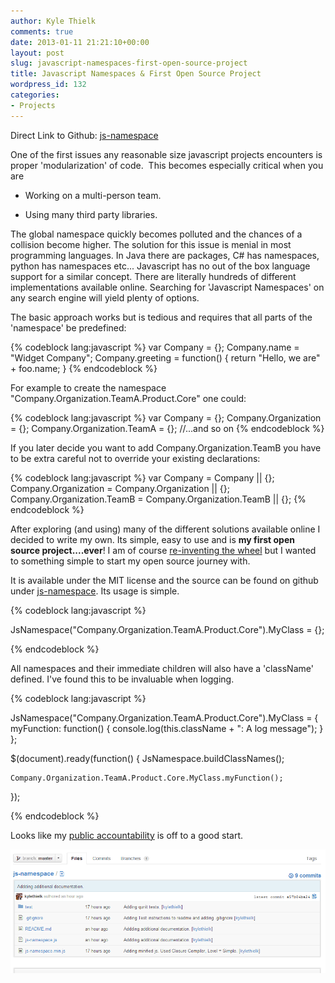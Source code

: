 ```yaml
---
author: Kyle Thielk
comments: true
date: 2013-01-11 21:21:10+00:00
layout: post
slug: javascript-namespaces-first-open-source-project
title: Javascript Namespaces & First Open Source Project
wordpress_id: 132
categories:
- Projects
---
```


Direct Link to Github: [js-namespace](https://github.com/kylethielk/js-namespace)

One of the first issues any reasonable size javascript projects encounters is proper 'modularization' of code.  This becomes especially critical when you are


	
  * Working on a multi-person team.

	
  * Using many third party libraries.


The global namespace quickly becomes polluted and the chances of a collision become higher. The solution for this issue is menial in most programming languages. In Java there are packages, C# has namespaces, python has namespaces etc... Javascript has no out of the box language support for a similar concept. There are literally hundreds of different implementations available online. Searching for 'Javascript Namespaces' on any search engine will yield plenty of options.

The basic approach works but is tedious and requires that all parts of the 'namespace' be predefined:

{% codeblock lang:javascript %}
var Company = {};
Company.name = "Widget Company";
Company.greeting = function()
{
	return "Hello, we are" + foo.name;
}
{% endcodeblock %}

For example to create the namespace "Company.Organization.TeamA.Product.Core" one could:

{% codeblock lang:javascript %}
var Company = {};
Company.Organization = {};
Company.Organization.TeamA = {};
//...and so on
{% endcodeblock %}

If you later decide you want to add Company.Organization.TeamB you have to be extra careful not to override your existing declarations:

{% codeblock lang:javascript %}
var Company = Company || {};
Company.Organization = Company.Organization || {};
Company.Organization.TeamB = Company.Organization.TeamB || {};
{% endcodeblock %}

After exploring (and using) many of the different solutions available online I decided to write my own. Its simple, easy to use and is **my first open source project....ever**! I am of course [re-inventing the wheel](http://www.codinghorror.com/blog/2009/02/dont-reinvent-the-wheel-unless-you-plan-on-learning-more-about-wheels.html) but I wanted to something simple to start my open source journey with.

It is available under the MIT license and the source can be found on github under [js-namespace](https://github.com/kylethielk/js-namespace). Its usage is simple.

{% codeblock lang:javascript %}

JsNamespace("Company.Organization.TeamA.Product.Core").MyClass = {};

{% endcodeblock %}

All namespaces and their immediate children will also have a 'className' defined. I've found this to be invaluable when logging.

{% codeblock lang:javascript %}

JsNamespace("Company.Organization.TeamA.Product.Core").MyClass =
{
    myFunction: function()
    {
        console.log(this.className + ": A log message");
    }
};

$(document).ready(function()
{
    JsNamespace.buildClassNames();

    Company.Organization.TeamA.Product.Core.MyClass.myFunction();
});

{% endcodeblock %}

Looks like my [public accountability](http://www.kylethielk.com/blog/open-source-projects-and-github-as-a-resume/) is off to a good start.

![JS Namespace](/media/images/js-namespace.gif "JS Namespace")
